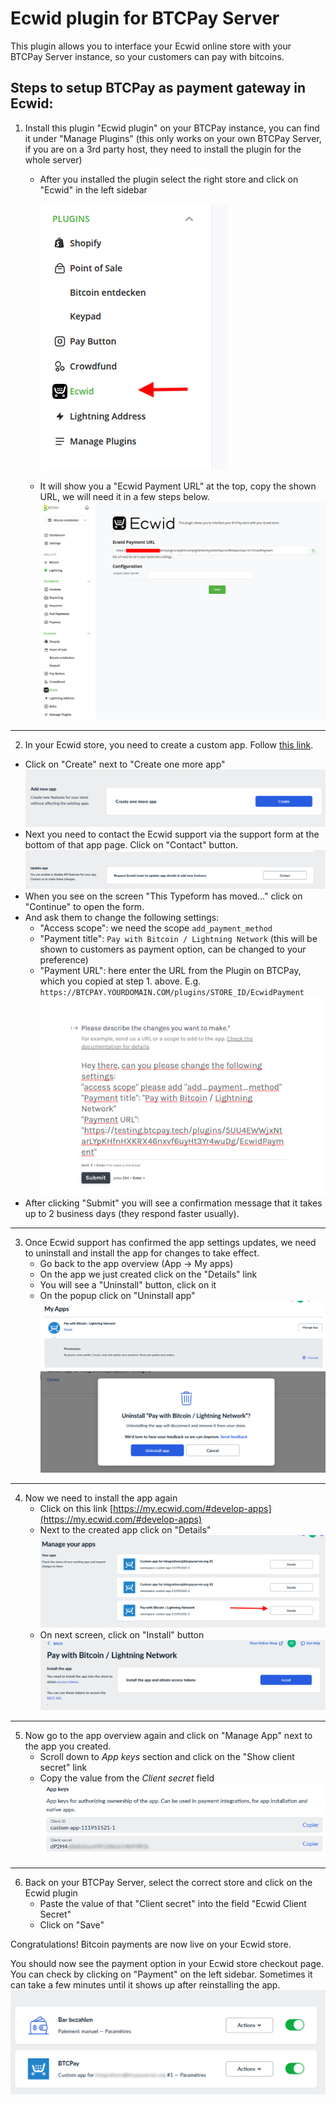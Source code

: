 # Ecwid plugin for BTCPay Server

This plugin allows you to interface your Ecwid online store with your BTCPay Server instance, so your customers can pay with bitcoins.

## Steps to setup BTCPay as payment gateway in Ecwid:

1. Install this plugin "Ecwid plugin" on your BTCPay instance, you can find it under "Manage Plugins" (this only works on your own BTCPay Server, if you are on a 3rd party host, they need to install the plugin for the whole server)
   - After you installed the plugin select the right store and click on "Ecwid" in the left sidebar
     
     ![Select Ecwid plugin in sidebar](./docs/img/plugin-selection.png)
   - It will show you a "Ecwid Payment URL" at the top, copy the shown URL, we will need it in a few steps below.
     ![Ecwid plugin settings page](./docs/img/plugin-settings-page.png)

----- 
2. In your Ecwid store, you need to create a custom app. Follow [this link](https://my.ecwid.com/#develop-apps).
  - Click on "Create" next to "Create one more app"
    ![Create one more app](./docs/img/ecwid-app-create-app.png)
  - Next you need to contact the Ecwid support via the support form at the bottom of that app page. Click on "Contact" button.
    ![Contact ecwid support](./docs/img/ecwid-app-contact-support.png)
  - When you see on the screen "This Typeform has moved..." click on "Continue" to open the form.
  - And ask them to change the following settings:
    - "Access scope": we need the scope `add_payment_method` 
    - "Payment title": `Pay with Bitcoin / Lightning Network` (this will be shown to customers as payment option, can be changed to your preference)
    - "Payment URL": here enter the URL from the Plugin on BTCPay, which you copied at step 1. above. E.g. `https://BTCPAY.YOURDOMAIN.COM/plugins/STORE_ID/EcwidPayment`
    ![ecwid-app-support-form.png](./docs/img/ecwid-app-support-form.png)
  - After clicking "Submit" you will see a confirmation message that it takes up to 2 business days (they respond faster usually).

-----
3. Once Ecwid support has confirmed the app settings updates, we need to uninstall and install the app for changes to take effect.
   - Go back to the app overview (App -> My apps)
   - On the app we just created click on the "Details" link
   - You will see a "Uninstall" button, click on it
   - On the popup click on "Uninstall app"   
   ![ecwid-app-app-details.png](./docs/img/ecwid-app-app-details.png)   
   ![ecwid-app-uninstall-confirm.png](./docs/img/ecwid-app-uninstall-confirm.png)
-----
4. Now we need to install the app again   
   - Click on this link [https://my.ecwid.com/#develop-apps](https://my.ecwid.com/#develop-apps)
   - Next to the created app click on "Details"   
   ![ecwid-app-develop-app-overview.png](./docs/img/ecwid-app-develop-app-overview.png)   
   - On next screen, click on "Install" button   
   ![ecwid-app-install-again.png](./docs/img/ecwid-app-install-again.png)   
-----
5. Now go to the app overview again and click on "Manage App" next to the app you created.
   - Scroll down to *App keys* section and click on the "Show client secret" link
   - Copy the value from the *Client secret* field
   ![ecwid-app-app-keys.png](./docs/img/ecwid-app-app-keys.png)

-----
6. Back on your BTCPay Server, select the correct store and click on the Ecwid plugin
   - Paste the value of that "Client secret" into the field "Ecwid Client Secret"
   - Click on "Save"

Congratulations! Bitcoin payments are now live on your Ecwid store.

You should now see the payment option in your Ecwid store checkout page. You can check by clicking on "Payment" on the left sidebar. Sometimes it can take a few minutes until it shows up after reinstalling the app.
![Payment Options](./docs/img/ecwid-payment-options.png)
